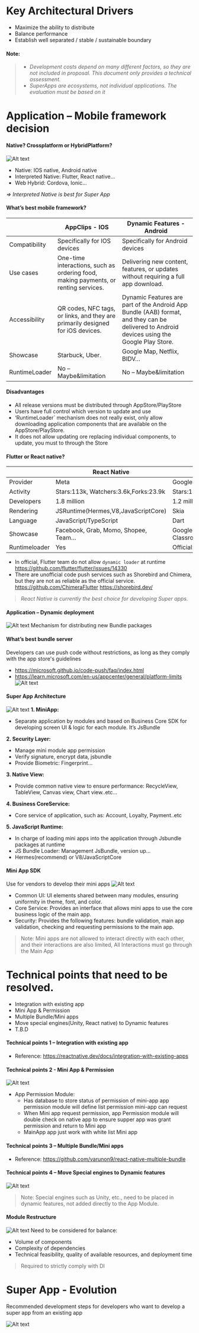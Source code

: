 
# Key Architectural Drivers
-   Maximize the ability to distribute
-   Balance performance
-   Establish well separated / stable / sustainable boundary
#### Note:
>-  *Development costs depend on many different factors, so they are not included in proposal. This document only provides a technical assessment.*
>-  *SuperApps are ecosystems, not individual applications. The evaluation must be based on it*

# Application – Mobile framework decision
#### Native? Crossplatform or HybridPlatform?
![Alt text](https://i.imgur.com/PHJgG5m.png)
-   Native: IOS native, Android native
-   Interpreted Native: Flutter, React native…
-   Web Hybrid: Cordova, Ionic…

*=> Interpreted Native is best for Super App*
#### What’s best mobile framework?

|                |AppClips - IOS                          |Dynamic Features - Android                         |
|----------------|-------------------------------|-----------------------------|
|Compatibility   |Specifically for IOS devices   |Specifically for Android devices|
|Use cases           | One-time interactions, such as ordering food, making payments, or renting services.          |Delivering new content, features, or updates without requiring a full app download.           |
|Accessibility          |QR codes, NFC tags, or links, and they are primarily designed for iOS devices.|Dynamic Features are part of the Android App Bundle (AAB) format, and they can be delivered to Android devices using the Google Play Store.|
|Showcase          |Starbuck, Uber.|Google Map, Netflix, BIDV…|
|RuntimeLoader          |No – Maybe&limitation|No – Maybe&limitation|
#### Disadvantages
-   All release versions must be distributed through AppStore/PlayStore
-   Users have full control which version to update and use
-   ‘RuntimeLoader` mechanism does not really exist, only allow downloading application components that are available on the AppStore/PlayStore. 
-   It does not allow updating ore replacing individual components, to update, you must to through the Store
#### Flutter or React native?
|                |React Native|Flutter|
|----------------|-------------------------------|-----------------------------|
|Provider| Meta | Google |
|Activity| Stars:113k, Watchers:3.6k,Forks:23.9k | Stars:158k,Watchers:3.6k,Forks:26.2k |
|Developers| 1.8 million | 1.2 million |
|Rendering| JSRuntime(Hermes,V8,JavaScriptCore) | Skia |
|Language| JavaScript/TypeScript | Dart |
|Showcase| Facebook, Grab, Momo, Shopee, Team… | Google Pay, Ebay, BMV, Google Classroom… |
|Runtimeloader| Yes | Official: No – or Maybe |

- In official, Flutter team do not allow `dynamic loader` at runtime 
https://github.com/flutter/flutter/issues/14330
- There are unofficial code push services such as Shorebird and Chimera, but they are not as reliable as the official service.
https://github.com/ChimeraFlutter
https://shorebird.dev/

>*React Native is currently the best choice for developing Super apps.*
#### Application – Dynamic deployment
![Alt text](https://i.imgur.com/XvWwY1W.png)
Mechanism for distributing new Bundle packages
#### What’s best bundle server 

Developers can use push code without restrictions, as long as they comply with the app store's guidelines
- https://microsoft.github.io/code-push/faq/index.html
- https://learn.microsoft.com/en-us/appcenter/general/platform-limits
![Alt text](https://i.imgur.com/hmlBHtq.png)

#### Super App Architecture
![Alt text](https://i.imgur.com/ltU4Yj7.png)
**1. MiniApp:**
-   Separate application by modules and based on Business Core SDK for developing screen UI & logic for each module. It’s JsBundle

**2. Security Layer:** 
-   Manage mini module app permission
-   Verify signature, encrypt data, jsbundle
-   Provide Biometric: Fingerprint…

**3. Native View:** 
-   Provide common native view to ensure performance: RecycleView, TableView, Canvas view, Chart view..etc…

**4. Business CoreService:** 
-   Core service of application, such as: Account, Loyalty, Payment..etc

**5. JavaScript Runtime:**
-   In charge of loading mini apps into the application through Jsbundle packages at runtime
-   JS Bundle Loader: Management JsBundle, version up…
-   Hermes(recommend) or V8/JavaScriptCore

#### Mini App SDK
Use for vendors to develop their mini apps
![Alt text](https://i.imgur.com/Wakt1ny.png)
-   Common UI: UI elements shared between many modules, ensuring uniformity in theme, font, and color.
-   Core Service: Provides an interface that allows mini apps to use the core business logic of the main app.
-   Security: Provides the following features: bundle validation, main app validation, checking and requesting permissions to the main app. 

>Note: Mini apps are not allowed to interact directly with each other, and their interactions are also limited, All Interactions must go through the Main App

# Technical points that need to be resolved.
-   Integration with existing app
-   Mini App & Permission
-   Multiple Bundle/Mini apps
-   Move special engines(Unity, React native) to Dynamic features
-   T.B.D
#### Technical points 1 – Integration with existing app
-   Reference: https://reactnative.dev/docs/integration-with-existing-apps​
#### Technical points 2 - Mini App & Permission
![Alt text](https://i.imgur.com/yu3sN7M.png)

-   App Permission Module:
    -   Has database to store status of permission of mini-app
app permission module will define list permission mini-app can request
    -   When Mini app request permission, app Permission module will double check on native app to ensure supper app was grant permission and return to Mini app 
    -   MainApp app just work with white list Mini app 
#### Technical points 3 – Multiple Bundle/Mini apps
-   Reference: https://github.com/varunon9/react-native-multiple-bundle
#### Technical points 4 – Move Special engines to Dynamic features
![Alt text](https://i.imgur.com/oTUqjEC.png)
>Note: Special engines such as Unity, etc., need to be placed in dynamic features, not added directly to the App Module.
#### Module Restructure
![Alt text](https://i.imgur.com/5CmikzU.png)
Need to be considered for balance:
-  Volume of components
-  Complexity of dependencies
-  Technical feasibility, quality of available resources, and deployment time
>Required to strictly comply with DI
# Super App - Evolution
Recommended development steps for developers who want to develop a super app from an existing app

![Alt text](https://i.imgur.com/iq1rdxm.png)
